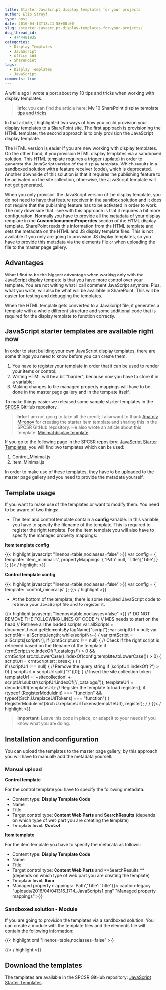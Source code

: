 ```yaml
---
title: Starter JavaScript display templates for your projects
author: Elio Struyf
type: post
date: 2016-04-13T18:11:58+00:00
slug: /starter-javascript-display-templates-for-your-projects/
dsq_thread_id:
  - 4744481935
categories:
  - Display Templates
  - JavaScript
  - Office 365
  - SharePoint
tags:
  - Display Templates
  - JavaScript
comments: true
---
```


A while ago I wrote a post about my 10 tips and tricks when working with display templates.

> **Info**: you can find the article here: [My 10 SharePoint display template tips and tricks](https://www.eliostruyf.com/10-sharepoint-display-template-tips-tricks/)

In that article, I highlighted two ways of how you could provision your display templates to a SharePoint site. The first approach is provisioning the HTML template; the second approach is to only provision the JavaScript display template.

The HTML version is easier if you are new working with display templates. On the other hand, if you provision HTML display templates via a sandboxed solution. This HTML template requires a trigger (update) in order to generate the JavaScript version of the display template. Which results in a sandboxed solution with a feature receiver (code), which is deprecated. Another downside of this solution is that it requires the publishing feature to be activated on the site collection, otherwise, the JavaScript template will not get generated.

When you only provision the JavaScript version of the display template, you do not need to have that feature receiver in the sandbox solution and it does not require that the publishing feature has to be activated in order to work. The only downside that I see with this approach is that it requires a bit more configuration. Normally you have to provide all the metadata of your display template in the **CustomDocumentProperties** section of the HTML display template. SharePoint reads this information from the HTML template and sets the metadata on the HTML and JS display template files. This is not available if you only are going to provision JS display templates, so you have to provide this metadata via the elements file or when uploading the file to the master page gallery.

## Advantages

What I find to be the biggest advantage when working only with the JavaScript display template is that you have more control over your template. You are not writing what I call comment JavaScript anymore. Plus, what you write, will also be what will be available in SharePoint. This will be easier for testing and debugging the templates.

When the HTML template gets converted to a JavaScript file, it generates a template with a whole different structure and some additional code that is required for the display template to function correctly.

## JavaScript starter templates are available right now

In order to start building your own JavaScript display templates, there are some things you need to know before you can create them.

1.  You have to register your template in order that it can be used to render your items or control;
2.  Writing HTML will be a bit "harder", because now you have to store it in a variable;
3.  Making changes to the managed property mappings will have to be done in the master page gallery and in the template itself.

To make things easier we released some sample starter templates in the [SPCSR](https://github.com/SPCSR/DisplayTemplates/) GitHub repository.

> **Info**: I am not going to take all the credit; I also want to thank [Anatoly Mironov](https://chuvash.eu) for creating the starter item template and sharing this in the SPCSR GitHub repository. He also wrote an article about this template: [Minimal display template](https://chuvash.eu/2016/04/13/minimal-display-template/).

If you go to the following page in the SPCSR repository: [JavaScript Starter Templates](https://github.com/SPCSR/DisplayTemplates/tree/master/Search%20Display%20Templates/JavaScript%20Starter%20Template), you will find two templates which can be used:

1.  Control_Minimal.js
2.  Item_Minimal.js

In order to make use of these templates, they have to be uploaded to the master page gallery and you need to provide the metadata yourself.

## Template usage

If you want to make use of the templates or want to modify them. You need to be aware of two things:

*   The item and control template contain a **config** variable. In this variable, you have to specify the filename of the template. This is required to register the right template. For the Item template you will also have to specify the managed property mappings:

**Item template config**

{{< highlight javascript "linenos=table,noclasses=false" >}}
var config = {
    template: 'item_minimal.js',
    propertyMappings: { 'Path':null, 'Title':['Title'] }
};
{{< / highlight >}}

**Control template config**

{{< highlight javascript "linenos=table,noclasses=false" >}}
var config = {
    template: 'control_minimal.js'
};
{{< / highlight >}}


*   At the bottom of the template, there is some required JavaScript code to retrieve your JavaScript file and to register it.

{{< highlight javascript "linenos=table,noclasses=false" >}}
/* DO NOT REMOVE THE FOLLOWING LINES OF CODE */
// MDS needs to start on the head
// Retrieve all the loaded scripts
var allScripts = document.head.getElementsByTagName("script");
var scriptUrl = null;
var scriptNr = allScripts.length;
while(scriptNr--) {
    var crntScript = allScripts[scriptNr];
    if (crntScript.src !== null) {
        // Check if the right script is retrieved based on the filename of the template
        if (crntScript.src.indexOf('/_catalogs/') > 0 && crntScript.src.toLowerCase().indexOf(config.template.toLowerCase()) > 0) {
            scriptUrl = crntScript.src;
            break;
        }
    }
}    
if (scriptUrl !== null) {
    // Remove the query string 
    if (scriptUrl.indexOf('?') > 0) {
        scriptUrl = scriptUrl.split("?")[0];
    }
    // Insert the site collection token
    templateUrl = '~sitecollection' + scriptUrl.substr(scriptUrl.indexOf('/_catalogs/'));
    templateUrl = decodeURI(templateUrl);
    // Register the template to load
    register();
    if (typeof (RegisterModuleInit) === "function" && typeof(Srch.U.replaceUrlTokens) === "function") {
        RegisterModuleInit(Srch.U.replaceUrlTokens(templateUrl), register);
    }
}
{{< / highlight >}}


> **Important**: Leave this code in place, or adapt it to your needs if you know what you are doing.


## Installation and configuration

You can upload the templates to the master page gallery, by this approach you will have to manually add the metadata yourself.

### Manual upload

**Control template**

For the control template you have to specify the following metadata:

*   Content type: **Display Template Code**
*   Name
*   Title
*   Target control type: **Content Web Parts** and **SearchResults** (depends on which type of web part you are creating the template)
*   Template level: **Control**

**Item template**

For the item template you have to specify the metadata as follows:

*   Content type: **Display Template Code**
*   Name
*   Title
*   Target control type: **Content Web Parts** and **SearchResults **(depends on which type of web part you are creating the template)
*   Template level: **Item**
*   Managed property mappings: 'Path','Title':'Title'
{{< caption-legacy "uploads/2016/04/041316_1714_JavaScripts1.png" "Managed property mappings" >}}

### Sandboxed solution - Module

If you are going to provision the templates via a sandboxed solution. You can create a module with the template files and the elements file will contain the following information:

{{< highlight xml "linenos=table,noclasses=false" >}}
<?xml version="1.0" encoding="utf-8"?>
<Elements xmlns="http://schemas.microsoft.com/sharepoint/">
  <Module Name="Templates" Path="Templates" Url="_catalogs/masterpage/CustomTemplates">
    <File Url="Control_Minimal.js" Level="Published" ReplaceContent="true" Type="GhostableInLibrary">
      <Property Name="ContentTypeId" Value="0x0101002039C03B61C64EC4A04F5361F38510660500A0383064C59087438E649B7323C95AF6" />
      <Property Name="MasterPageDescription" Value="This is the starter JS control display template." />
      <Property Name="Title" Value="Control JS" />
      <Property Name="TargetControlType" Value=";#Content Web Parts;#" />
      <Property Name="DisplayTemplateLevel" Value="Control" />
      <Property Name="HtmlDesignAssociated" Value="FALSE" />
      <Property Name="TemplateHidden" Value="FALSE" />
      <Property Name="ContentType" Value="Display Template Code" />
    </File>
    <File Url="Item_Minimal.js" Level="Published" ReplaceContent="true" Type="GhostableInLibrary">
      <Property Name="ContentTypeId" Value="0x0101002039C03B61C64EC4A04F5361F38510660500A0383064C59087438E649B7323C95AF6" />
      <Property Name="MasterPageDescription" Value="This is the starter JS item display template." />
      <Property Name="Title" Value="Item JS" />
      <Property Name="TargetControlType" Value=";#Content Web Parts;#" />
      <Property Name="DisplayTemplateLevel" Value="Item" />
      <Property Name="ManagedPropertyMapping" Value="'Path','Title':'Title'" />
      <Property Name="HtmlDesignAssociated" Value="FALSE" />
      <Property Name="TemplateHidden" Value="FALSE" />
      <Property Name="ContentType" Value="Display Template Code" />
    </File>
  </Module>
</Elements>
{{< / highlight >}}


## Download the templates

The templates are available in the SPCSR GitHub repository: [JavaScript Starter Templates](https://github.com/SPCSR/DisplayTemplates/tree/master/Search%20Display%20Templates/JavaScript%20Starter%20Template)